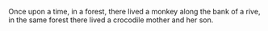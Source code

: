 Once upon a time, in a forest, there lived a monkey along the bank of a rive, in the same forest there lived a crocodile mother and her son.